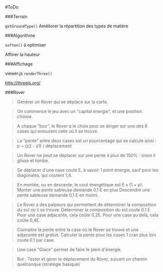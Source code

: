 #ToDo

###Terrain

`getGroundType()` Améliorer la répartition des types de matière

###Algorithme

`soften()` à optimiser

Affiner la hauteur

###Affichage

viewer.js `renderThree()`

http://threejs.org/

###Rover

>Générer un Rover qui se déplace sur la carte.

>On commence le jeu avec un "capital énergie", et une position choisie.

>A chaque "tour", le Rover a le choix pour se diriger sur une des 8 cases qui entourent celle où il se trouve.

>La "pente" entre deux cases est un pourcentage qui se calcule ainsi : p = (z2 - z1) / déplacement

>Un Rover ne peut se déplacer sur une pente à plus de 150% : sinon il glisse et tombe.

>Se déplacer d'une case coute E, à savoir 1 point énergie, sauf pour les diagonales, qui coutent 1,4.

>En montée, ou en descente, le cout énergétique est E x (1 + p).
>Monter une pente sableuse demande 0,1 E en plus
>Descendre une pente sableuse demande 0,1 E en moins.

>Le Rover a des palpeurs qui permettent de déterminer la composition du sol où il se trouve.
>Déterminer la composition du sol coute 0.1 E
>Pour une case adjacente, cela coûte 0,2E.
>Pour une case au delà, cela coûte 0,4E.

>Connaitre la pente entre la case où le Rover se trouve et une adjacente est gratuit. Calculer la pente pour les cases 1 cran plus loin coute 0.1 par case.

>Une case "Glace" permet de faire le plein d'énergie.

>But : Tester et gérer le déplacement du Rover, suivant un chemin quelconque (stratégie basique)